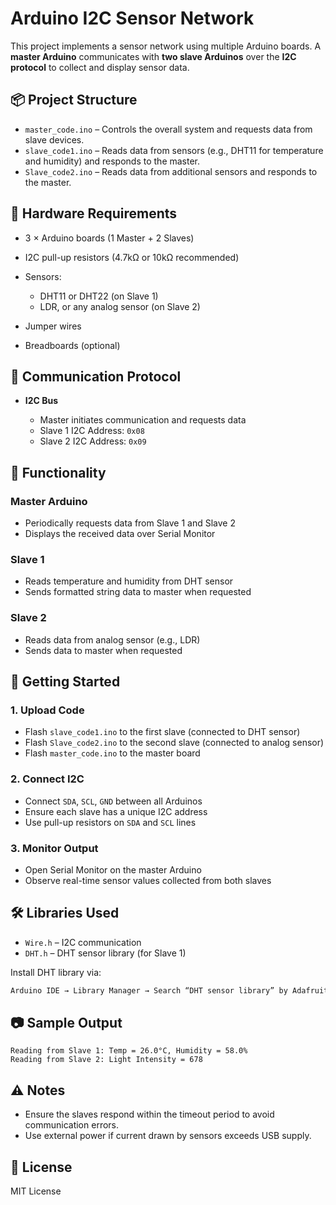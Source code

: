 # Arduino I2C Sensor Network

This project implements a sensor network using multiple Arduino boards. A **master Arduino** communicates with **two slave Arduinos** over the **I2C protocol** to collect and display sensor data.

## 📦 Project Structure

* `master_code.ino` – Controls the overall system and requests data from slave devices.
* `slave_code1.ino` – Reads data from sensors (e.g., DHT11 for temperature and humidity) and responds to the master.
* `Slave_code2.ino` – Reads data from additional sensors and responds to the master.

## 🔌 Hardware Requirements

* 3 × Arduino boards (1 Master + 2 Slaves)
* I2C pull-up resistors (4.7kΩ or 10kΩ recommended)
* Sensors:

  * DHT11 or DHT22 (on Slave 1)
  * LDR, or any analog sensor (on Slave 2)
* Jumper wires
* Breadboards (optional)

## 🔁 Communication Protocol

* **I2C Bus**

  * Master initiates communication and requests data
  * Slave 1 I2C Address: `0x08`
  * Slave 2 I2C Address: `0x09`

## 🧠 Functionality

### Master Arduino

* Periodically requests data from Slave 1 and Slave 2
* Displays the received data over Serial Monitor

### Slave 1

* Reads temperature and humidity from DHT sensor
* Sends formatted string data to master when requested

### Slave 2

* Reads data from analog sensor (e.g., LDR)
* Sends data to master when requested

## 🚀 Getting Started

### 1. Upload Code

* Flash `slave_code1.ino` to the first slave (connected to DHT sensor)
* Flash `Slave_code2.ino` to the second slave (connected to analog sensor)
* Flash `master_code.ino` to the master board

### 2. Connect I2C

* Connect `SDA`, `SCL`, `GND` between all Arduinos
* Ensure each slave has a unique I2C address
* Use pull-up resistors on `SDA` and `SCL` lines

### 3. Monitor Output

* Open Serial Monitor on the master Arduino
* Observe real-time sensor values collected from both slaves

## 🛠️ Libraries Used

* `Wire.h` – I2C communication
* `DHT.h` – DHT sensor library (for Slave 1)

Install DHT library via:

```bash
Arduino IDE → Library Manager → Search “DHT sensor library” by Adafruit → Install
```

## 📷 Sample Output

```
Reading from Slave 1: Temp = 26.0°C, Humidity = 58.0%
Reading from Slave 2: Light Intensity = 678
```

## ⚠️ Notes

* Ensure the slaves respond within the timeout period to avoid communication errors.
* Use external power if current drawn by sensors exceeds USB supply.

## 📄 License

MIT License

